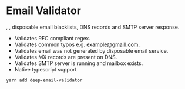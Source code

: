 # Email Validator

, , disposable email blacklists, DNS records and SMTP server response.

- Validates RFC compliant regex.
- Validates common typos e.g. example@gmaill.com.
- Validates email was not generated by disposable email service.
- Validates MX records are present on DNS.
- Validates SMTP server is running and mailbox exists.
- Native typescript support

```
yarn add deep-email-validator
```
